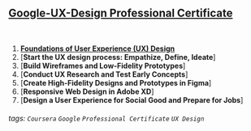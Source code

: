 ## [Google-UX-Design Professional Certificate](https://www.coursera.org/professional-certificates/google-ux-design)
<br>



1. [**Foundations of User Experience (UX) Design**](https://github.com/gcchen192/Google-UX-Design/blob/main/Course_1/README.md)
2. [**Start the UX design process: Empathize, Define, Ideate**]
3. [**Build Wireframes and Low-Fidelity Prototypes**]
4. [**Conduct UX Research and Test Early Concepts**]
5. [**Create High-Fidelity Designs and Prototypes in Figma**]
6. [**Responsive Web Design in Adobe XD**]
7. [**Design a User Experience for Social Good and Prepare for Jobs**]

###### tags: `Coursera` `Google` `Professional Certificate` `UX Design`
